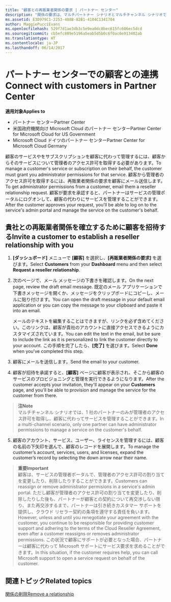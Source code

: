 ```yaml
---
title: "顧客との再販業者関係の要求 | パートナー センター"
description: "関係の要求は、マルチパートナー シナリオとマルチチャンネル シナリオで使用されます。 また、パートナーの代理管理者特権が顧客によって削除され、パートナーがプロビジョニングやサポートを提供するために、管理者特権を復元する必要がある場合にも使用できます。"
ms.assetid: E3D979C1-2253-408B-82B1-4104C1341704
author: MaggiePucciEvans
ms.openlocfilehash: 529f7d1ae3db3c5e9ea0dc8bec615fc606ec5dcd
ms.sourcegitcommit: cb5efc809e5196a5eab5d5b0c6f0ac6e913402ab
ms.translationtype: HT
ms.contentlocale: ja-JP
ms.lasthandoff: 06/14/2017
---
```

# <a name="connect-with-customers-in-partner-center"></a><span data-ttu-id="301cb-104">パートナー センターでの顧客との連携</span><span class="sxs-lookup"><span data-stu-id="301cb-104">Connect with customers in Partner Center</span></span>

**<span data-ttu-id="301cb-105">適用対象</span><span class="sxs-lookup"><span data-stu-id="301cb-105">Applies to</span></span>**

-  <span data-ttu-id="301cb-106">パートナー センター</span><span class="sxs-lookup"><span data-stu-id="301cb-106">Partner Center</span></span>
-  <span data-ttu-id="301cb-107">米国政府機関向け Microsoft Cloud のパートナー センター</span><span class="sxs-lookup"><span data-stu-id="301cb-107">Partner Center for Microsoft Cloud for US Government</span></span>
-  <span data-ttu-id="301cb-108">Microsoft Cloud ドイツのパートナー センター</span><span class="sxs-lookup"><span data-stu-id="301cb-108">Partner Center for Microsoft Cloud Germany</span></span>

<span data-ttu-id="301cb-109">顧客のサービスやをサブスクリプションを顧客に代わって管理するには、顧客からそのサービスについて管理者のアクセス許可を取得する必要があります。</span><span class="sxs-lookup"><span data-stu-id="301cb-109">To manage a customer's service or subscription on their behalf, the customer must grant you administrator permissions for that service.</span></span> <span data-ttu-id="301cb-110">顧客から管理者のアクセス許可を取得するには、再販業者関係の要求を顧客にメール送信します。</span><span class="sxs-lookup"><span data-stu-id="301cb-110">To get administrator permissions from a customer, email them a reseller relationship request.</span></span> <span data-ttu-id="301cb-111">顧客が要求を承認すると、パートナーはサービスの管理ポータルにログオンして、顧客の代わりにサービスを管理することができます。</span><span class="sxs-lookup"><span data-stu-id="301cb-111">After the customer approves your request, you'll be able to log on to the service's admin portal and manage the service on the customer's behalf.</span></span> 

## <a name="invite-a-customer-to-establish-a-reseller-relationship-with-you"></a><span data-ttu-id="301cb-112">貴社との再販業者関係を確立するために顧客を招待する</span><span class="sxs-lookup"><span data-stu-id="301cb-112">Invite a customer to establish a reseller relationship with you</span></span>

1.  <span data-ttu-id="301cb-113">**[ダッシュボード]** メニューで **[顧客]** を選択し、**[再販業者関係の要求]** を選びます。</span><span class="sxs-lookup"><span data-stu-id="301cb-113">Select **Customers** from your **Dashboard** menu and then select **Request a reseller relationship**.</span></span>

2.  <span data-ttu-id="301cb-114">次のページで、メール メッセージの下書きを確認します。</span><span class="sxs-lookup"><span data-stu-id="301cb-114">On the next page, review the draft email message.</span></span> <span data-ttu-id="301cb-115">既定のメール アプリケーションで下書きメッセージを開くか、メッセージをクリップボードにコピーし、メールに貼り付けます。</span><span class="sxs-lookup"><span data-stu-id="301cb-115">You can open the draft message in your default email application or you can copy the message to your clipboard and paste it into an email.</span></span> 

    <span data-ttu-id="301cb-116">メールのテキストを編集することはできますが、リンクを必ず含めてください。このリンクは、顧客が貴社のアカウントに直接アクセスできるようにカスタマイズされています。</span><span class="sxs-lookup"><span data-stu-id="301cb-116">You can edit the text in the email, but be sure to include the link as it is personalized to link the customer directly to your account.</span></span> <span data-ttu-id="301cb-117">この手順を完了したら、**[完了]** を選びます。</span><span class="sxs-lookup"><span data-stu-id="301cb-117">Select **Done** when you’ve completed this step.</span></span>

3.  <span data-ttu-id="301cb-118">顧客にメールを送信します。</span><span class="sxs-lookup"><span data-stu-id="301cb-118">Send the email to your customer.</span></span>

4.  <span data-ttu-id="301cb-119">顧客が招待を承諾すると、**[顧客]** ページに顧客が表示され、そこから顧客のサービスのプロビジョニングと管理を実行できるようになります。</span><span class="sxs-lookup"><span data-stu-id="301cb-119">After the customer accepts your invitation, they'll appear on your **Customers** page, and you'll be able to provision and manage the service for the customer from there.</span></span>

 >**<span data-ttu-id="301cb-120">注</span><span class="sxs-lookup"><span data-stu-id="301cb-120">Note</span></span>**<br>
    <span data-ttu-id="301cb-121">マルチチャンネル シナリオでは、1 社のパートナーのみが管理者のアクセス許可を取得し、顧客に代わってサービスを管理することができます。</span><span class="sxs-lookup"><span data-stu-id="301cb-121">In a multi-channel scenario, only one partner can have administrator permissions to manage a service on the customer's behalf.</span></span> 

5.  <span data-ttu-id="301cb-122">顧客のアカウント、サービス、ユーザー、ライセンスを管理するには、顧客の名前の下矢印を選んで、顧客のレコードを展開します。</span><span class="sxs-lookup"><span data-stu-id="301cb-122">To manage the customer’s account, services, users, and licenses, expand the customer’s record by selecting the down arrow near their name.</span></span>


>**<span data-ttu-id="301cb-123">重要</span><span class="sxs-lookup"><span data-stu-id="301cb-123">Important</span></span>**<br>
<span data-ttu-id="301cb-124">顧客は、サービスの管理者ポータルで、管理者のアクセス許可の割り当てを変更したり、削除したりすることができます。</span><span class="sxs-lookup"><span data-stu-id="301cb-124">Customers can reassign or remove administrator permisions in a service's admin portal.</span></span> <span data-ttu-id="301cb-125">ただし顧客が管理者のアクセス許可の割り当てを変更したり、削除したりした後も、パートナーが顧客との契約について再交渉しない限り、また再交渉するまで、パートナーは引き続きカスタマー サポートを提供し、クラウド リセラー契約の条項を遵守する責任を負います。</span><span class="sxs-lookup"><span data-stu-id="301cb-125">However, unless and until you renegotiate your agreement with the customer, you continue to be responsible for providing customer support and adhering to the terms of the Cloud Reseller Agreement, even after a customer reassigns or removes administrator permissions.</span></span> <span data-ttu-id="301cb-126">この状況で顧客にサポートが必要となった場合、パートナーは顧客に代わって Microsoft サポートにサービス要求を求めることができます。</span><span class="sxs-lookup"><span data-stu-id="301cb-126">In this situation, if the customer requires help, you can call Microsoft support to open a service request on behalf of the customer.</span></span>

## <a name="related-topics"></a><span data-ttu-id="301cb-127">関連トピック</span><span class="sxs-lookup"><span data-stu-id="301cb-127">Related topics</span></span>

[<span data-ttu-id="301cb-128">関係の削除</span><span class="sxs-lookup"><span data-stu-id="301cb-128">Remove a relationship</span></span>](remove-a-relationship.md)
